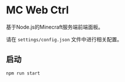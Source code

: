 # MC Web Ctrl

基于Node.js的Minecraft服务端前端面板。

请在 `settings/config.json` 文件中进行相关配置。

## 启动

```bash
npm run start
```
